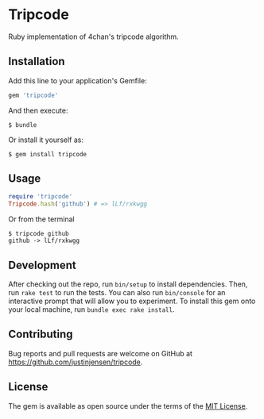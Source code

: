 # Tripcode

Ruby implementation of 4chan's tripcode algorithm.


## Installation

Add this line to your application's Gemfile:

```ruby
gem 'tripcode'
```

And then execute:

    $ bundle

Or install it yourself as:

    $ gem install tripcode

## Usage

```ruby
require 'tripcode'
Tripcode.hash('github') # => lLf/rxkwgg
```

Or from the terminal

    $ tripcode github
    github -> lLf/rxkwgg

## Development

After checking out the repo, run `bin/setup` to install dependencies. Then, run `rake test` to run the tests. You can also run `bin/console` for an interactive prompt that will allow you to experiment. To install this gem onto your local machine, run `bundle exec rake install`.

## Contributing

Bug reports and pull requests are welcome on GitHub at https://github.com/justinjensen/tripcode.

## License

The gem is available as open source under the terms of the [MIT License](http://opensource.org/licenses/MIT).

